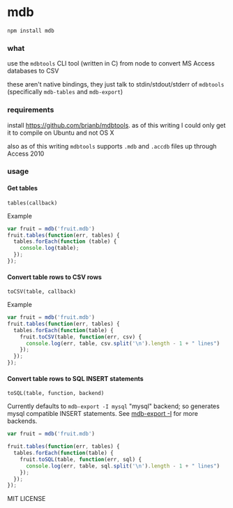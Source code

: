 # mdb

    npm install mdb

### what

use the `mdbtools` CLI tool (written in C) from node to convert MS Access databases to CSV

these aren't native bindings, they just talk to stdin/stdout/stderr of `mdbtools` (specifically `mdb-tables` and `mdb-export`)

### requirements

install https://github.com/brianb/mdbtools. as of this writing I could only get it to compile on Ubuntu and not OS X

also as of this writing `mdbtools` supports `.mdb` and `.accdb` files up through Access 2010

### usage

#### Get tables

    tables(callback)

Example
````javascript
var fruit = mdb('fruit.mdb')
fruit.tables(function(err, tables) {
  tables.forEach(function (table) {
    console.log(table);
  });
});
````
    
#### Convert table rows to CSV rows

    toCSV(table, callback)

Example

````javascript
var fruit = mdb('fruit.mdb')
fruit.tables(function(err, tables) {
  tables.forEach(function(table) {
    fruit.toCSV(table, function(err, csv) {
      console.log(err, table, csv.split('\n').length - 1 + " lines")
    });
  });
});
````
#### Convert table rows to SQL INSERT statements

    toSQL(table, function, backend)
    
Currently defaults to `mdb-export -I mysql` "mysql" backend; so generates mysql compatible INSERT statements. See [mdb-export -I](https://github.com/brianb/mdbtools/blob/master/doc/mdb-export.txt) for more backends.

````javascript
var fruit = mdb('fruit.mdb')

fruit.tables(function(err, tables) {
  tables.forEach(function(table) {
    fruit.toSQL(table, function(err, sql) {
      console.log(err, table, sql.split('\n').length - 1 + " lines")
    });
  });
});
````


MIT LICENSE
